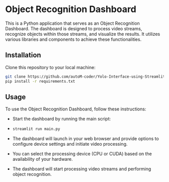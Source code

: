 # Object Recognition Dashboard

This is a Python application that serves as an Object Recognition Dashboard. The dashboard is designed to process video streams, recognize objects within those streams, and visualize the results. It utilizes various libraries and components to achieve these functionalities.

## Installation

Clone this repository to your local machine:

```bash
git clone https://github.com/autoM-coder/Yolo-Interface-using-Streamlit-fastAPI-mySQL.git
pip install -r requirements.txt
```


## Usage
To use the Object Recognition Dashboard, follow these instructions:

- Start the dashboard by running the main script:

- ```bash
  streamlit run main.py 
  ```

- The dashboard will launch in your web browser and provide options to configure device settings and initiate video processing.

- You can select the processing device (CPU or CUDA) based on the availability of your hardware.

- The dashboard will start processing video streams and performing object recognition.


